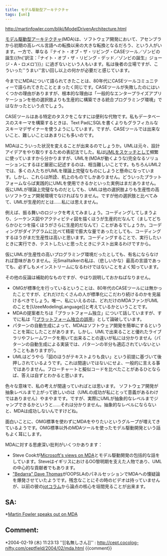 ```yaml
---
title: モデル駆動型アーキテクチャ
tags: [uml]
---
```


http://martinfowler.com/bliki/ModelDrivenArchitecture.html

[モデル駆動型アーキテクチャ](http://www.omg.org/mda/)(MDA)は、ソフトウェア開発において、アセンブラから初期の高レベル言語への転換以来の大きな転換となるだろう、という人がいます。一方で、単なる『ナイト・オブ・ザ・リビング・CASEツール／ゾンビの誕生{{fn('訳注：『ナイト・オブ・ザ・リビング・デッド／ゾンビの誕生』ジョージ・A・ロメロ')}}』に過ぎないという人もいます。私は後者の立場ですが、こういった''うまい''言い回し以上の何かが必要だと感じています。

今までにMDAについて語られてきたことは、80年代にCASEツールコミュニティーで語られてきたこととまったく同じです。CASEツールが失敗したのにはいくつかの理由がありますが、根本的な理由は「一般的なエンタープライズアプリケーションを他の選択肢よりも生産的に構築できる統合プログラミング環境」ではなかったという点でしょう。

CASEツールはある特定のタスクをこなすには便利な代物です。私もデータベースのスキーマを構築するときは、Text PadにSQLを書くよりもグラフィカルなスキーマデザイナーを使うようにしています。ですが、CASEツールでは出来ないこと、難しいことはあまりにも多いのです。

MDAはこういった状況を変えることが出来るのでしょうか。UMLは元々、設計アイデアをやり取りするための表記法でした。私は[UMLをスケッチとして](UmlAsSketch)頻繁に使っていますから分かりますが、UMLを(MDAが動くような)完全なるソリューションにするほど厳密に記述するのは、相当難しいことです。もちろんUML2では、多くの人たちがUMLを理論上完璧なものにしようと懸命になっています。しかし、これらは所詮、机上のものでしかありません。どういったプラットフォームならば実践的にUMLを使用できるかといった実例はまだありません。仮にUMLが理論上完璧なものだとしても、UMLは他の選択肢よりも生産性の高いソフトウェア開発環境でなければなりません。ですが他の選択肢と比べてみて、UMLが生産的だとは……私には思えません。

例えば、振る舞いのロジックを考えてみましょう。コーディングしてしまうより、シーケンス図やアクティビティ図を描くほうが生産的だなんて（ましてどちらかひとつを描くほうがさらに生産的だなんて）ことがあるでしょうか。コーディングがダイアグラムに比べて精密で膨大な量であったとしても、コーディングするほうがまだ生産性は高いと思います。コーディングすることで、実行したいときに実行でき、テストしたいと思ったときにテスト出来るわけですから。

仮にUMLが生産性の高いプログラミング環境だったとしても、有名にならなければ意味がありません。元Smalltalkerの私は、（悲しいかな）最高の言語であっても、必ずしもメインストリームになるわけではないことをよく知っています。

その他の反論は補助的なものですが、やはり説明しておかねばなりません。

* OMGが標準化を行っているということは、80年代のCASEツールには無かったことですが、どれだけたくさんの人が標準化にこだわり続けるのかを見届けるべきでしょう。唯一、私にいえるのは、どれだけのMDAファンがUMLのことを[UzeeModelingLanguage]]と考えているかということです。
* MDAの提案者たちは「プラットフォーム独立」について話していますが、すでに私は「[[プラットフォーム独立の誤用](PlatformIndependentMalapropism)」として論破しています。
* パターンの自動生成によって、MDAはソフトウェア開発を簡単にするということを耳にしたことがあります。しかし、UMLで出来ることと優れたライブラリやフレームワークを用いて出来ることの違いが私には分かりません（パターンの自動生成による実装では、パターンの半分も適応されていないということもありますが）。
* UMLはどうやら「図のほうがテキストよりも良い」という前提に基づいて後押しされているようです。これは間違いではないにせよ、一般的に言える事ではありません。フローチャートと擬似コードを比べたことがあるひとならば、答えは自ずとわかると思います。

色々な意味で、私の考えが間違っていればとは思います。
ソフトウェア開発が抽象レベルまで上がって欲しいのは（UMLの成功が私にとって意義があるわけではありません）やまやまです。ですが、実際にUMLが抽象的なレベルまでジャンプできるかというと……それは分かりません。抽象的なレベルにならないと、MDAは成功しないんですけどね。

面白いことに、OMG標準を使わずにMDAをやりたいというグループが増えてきているようです。OMG標準以外のMDAツールを使ったモデル駆動開発という話もよく耳にします。

MDAに対する思慮深い批判がいくつかあります：

* Steve Cookが[Microsoft's views on MDA](http://www.bptrends.com/publicationfiles/01-04%20COL%20Dom%20Spec%20Modeling%20Frankel-Cook.pdf)とモデル駆動開発の包括的な話をしています。SteveはイギリスにおけるOO黎明期を支えた人物であり、UMLの中心的な貢献者でもあります。
* ["Bedarra" Dave Thomas](http://c2.com/cgi/wiki?DaveThomas)がOOPSLAのパネルセッションでMDAへの懐疑論を爆発させていたようです。残念なことにその時のビデオは持っていませんが、以前の彼の[jotコラム](http://www.jot.fm/issues/issue_2003_01/column1)から論点の核心を垣間見ることが出来ます。

## SA:

*[Martin Fowler speaks out on MDA](http://www.theserverside.com/news/thread.jsp?thread_id=23693)

## Comment:

*2004-02-19 (木) 11:23:13 ''[[名無しさん]]'' : http://cept.cocolog-nifty.com/ceptfield/2004/02/mda.html
{{comment}}
